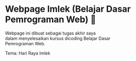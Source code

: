 # Webpage Imlek (Belajar Dasar Pemrograman Web) 🧧

Webpage ini dibuat sebagai tugas akhir saya  
dalam menyelesaikan kursus dicoding Belajar Dasar  
Pemrograman Web.  

Tema: Hari Raya Imlek
